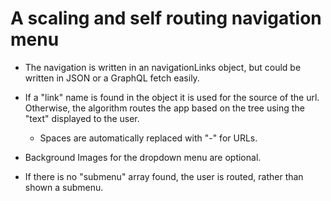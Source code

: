 # A scaling and self routing navigation menu

- The navigation is written in an navigationLinks object, but could be written in JSON or a GraphQL fetch easily.

- If a "link" name is found in the object it is used for the source of the url. Otherwise, the algorithm routes the app based on the tree using the "text" displayed to the user.

    - Spaces are automatically replaced with "-" for URLs.

- Background Images for the dropdown menu are optional.

- If there is no "submenu" array found, the user is routed, rather than shown a submenu.